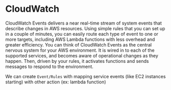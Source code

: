 # CloudWatch

CloudWatch Events delivers a near real-time stream of system events that describe changes in AWS resources. Using simple rules that you can set up in a couple of minutes, you can easily route each type of event to one or more targets, including AWS Lambda functions with less overhead and greater efficiency. You can think of CloudWatch Events as the central nervous system for your AWS environment. It is wired in to each of the supported services, and becomes aware of operational changes as they happen. Then, driven by your rules, it activates functions and sends messages to respond to the environment.

We can create `Event/Rules` with mapping service events (like EC2 instances starting) with other action (ex: lambda function)

